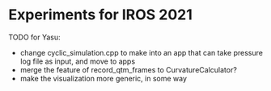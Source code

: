 # Experiments for IROS 2021
TODO for Yasu:
* change cyclic_simulation.cpp to make into an app that can take pressure log file as input, and move to apps
* merge the feature of record_qtm_frames to CurvatureCalculator?
* make the visualization more generic, in some way